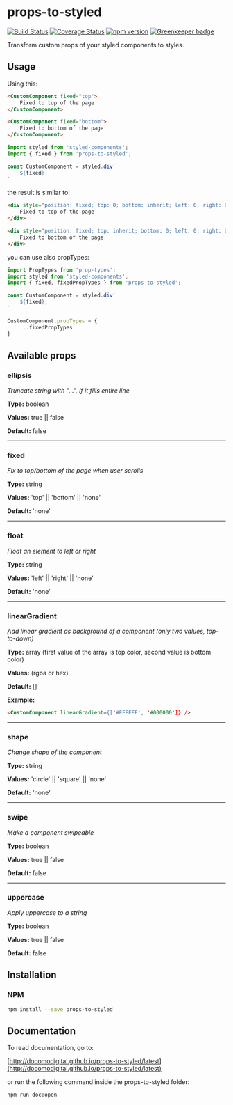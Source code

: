 # props-to-styled

[![Build Status](https://travis-ci.com/docomodigital/props-to-styled.svg?branch=master)](https://travis-ci.com/docomodigital/props-to-styled)
[![Coverage Status](https://coveralls.io/repos/github/docomodigital/props-to-styled/badge.svg?branch=master)](https://coveralls.io/github/docomodigital/props-to-styled?branch=master)
[![npm version](https://badge.fury.io/js/%40docomodigital%2Fprops-to-styled.svg)](https://badge.fury.io/js/%40docomodigital%2Fprops-to-styled)
[![Greenkeeper badge](https://badges.greenkeeper.io/docomodigital/props-to-styled.svg)](https://greenkeeper.io/)

Transform custom props of your styled components to styles. 

## Usage

Using this:

```html
<CustomComponent fixed="top">
    Fixed to top of the page
</CustomComponent>

<CustomComponent fixed="bottom">
    Fixed to bottom of the page
</CustomComponent>
```

```javascript
import styled from 'styled-components';
import { fixed } from 'props-to-styled';

const CustomComponent = styled.div`
    ${fixed};
`
```

the result is similar to:

```html
<div style="position: fixed; top: 0; bottom: inherit; left: 0; right: 0;">
    Fixed to top of the page
</div>

<div style="position: fixed; top: inherit; bottom: 0; left: 0; right: 0;">
    Fixed to bottom of the page
</div>
```

you can use also propTypes:

```javascript
import PropTypes from 'prop-types';
import styled from 'styled-components';
import { fixed, fixedPropTypes } from 'props-to-styled';

const CustomComponent = styled.div`
    ${fixed};
`

CustomComponent.propTypes = {
    ...fixedPropTypes
}
```

## Available props

### ellipsis
*Truncate string with "...", if it fills entire line*

**Type:** boolean

**Values:** true || false

**Default:** false

---

### fixed
*Fix to top/bottom of the page when user scrolls*

**Type:** string

**Values:** 'top' || 'bottom' || 'none'

**Default:** 'none'

---

### float
*Float an element to left or right*

**Type:** string

**Values:** 'left' || 'right' || 'none'

**Default:** 'none'

---

### linearGradient
*Add linear gradient as background of a component (only two values, top-to-down)*

**Type:** array (first value of the array is top color, second value is bottom color)

**Values:** (rgba or hex)

**Default:** []

**Example:**
```html
<CustomComponent linearGradient={['#FFFFFF', '#000000']} />
```

---

### shape
*Change shape of the component*

**Type:** string

**Values:** 'circle' || 'square' || 'none'

**Default:** 'none'

---

### swipe
*Make a component swipeable*

**Type:** boolean

**Values:** true || false

**Default:** false

---

### uppercase
*Apply uppercase to a string*

**Type:** boolean

**Values:** true || false

**Default:** false

## Installation

### NPM
```bash
npm install --save props-to-styled
```

## Documentation

To read documentation, go to:

[http://docomodigital.github.io/props-to-styled/latest](http://docomodigital.github.io/props-to-styled/latest)

or run the following command inside the props-to-styled folder: 
```bash
npm run doc:open
```